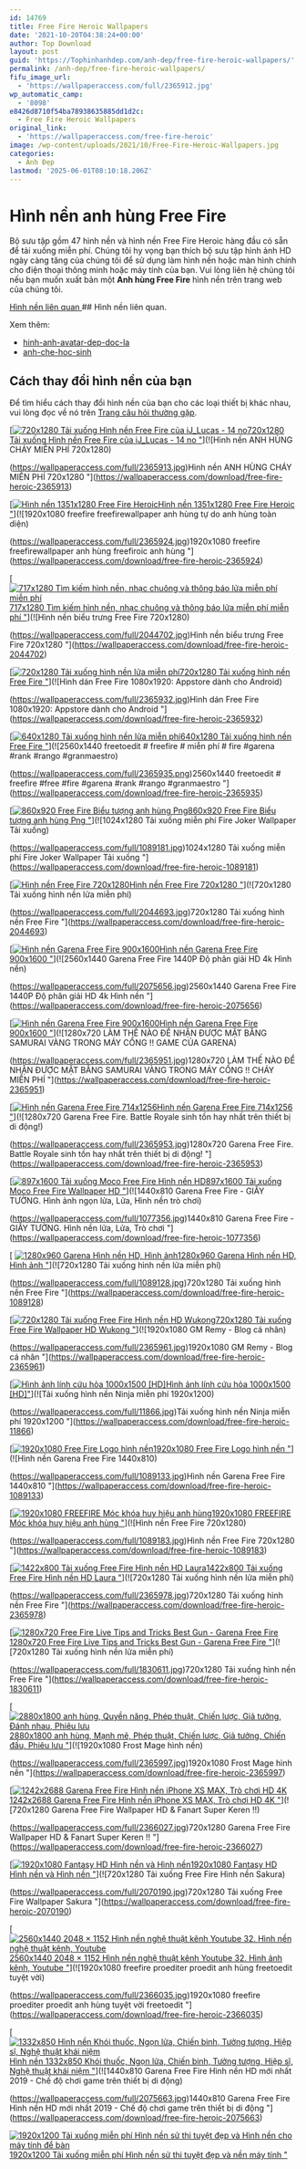 ```yaml
---
id: 14769
title: Free Fire Heroic Wallpapers
date: '2021-10-20T04:38:24+00:00'
author: Top Download
layout: post
guid: 'https://Tophinhanhdep.com/anh-dep/free-fire-heroic-wallpapers/'
permalink: /anh-dep/free-fire-heroic-wallpapers/
fifu_image_url:
  - 'https://wallpaperaccess.com/full/2365912.jpg'
wp_automatic_camp:
  - '8098'
e8426d8710f54ba78938635885dd1d2c:
  - Free Fire Heroic Wallpapers
original_link:
  - 'https://wallpaperaccess.com/free-fire-heroic'
image: /wp-content/uploads/2021/10/Free-Fire-Heroic-Wallpapers.jpg
categories:
  - Ảnh Đẹp
lastmod: '2025-06-01T08:10:18.206Z'
---
```

# Hình nền anh hùng Free Fire

Bộ sưu tập gồm 47 hình nền và hình nền Free Fire Heroic hàng đầu có sẵn để tải xuống miễn phí. Chúng tôi hy vọng bạn thích bộ sưu tập hình ảnh HD ngày càng tăng của chúng tôi để sử dụng làm hình nền hoặc màn hình chính cho điện thoại thông minh hoặc máy tính của bạn. Vui lòng liên hệ chúng tôi nếu bạn muốn xuất bản một **Anh hùng Free Fire** hình nền trên trang web của chúng tôi.

[Hình nền liên quan ](#related) ## Hình nền liên quan.

   
 Xem thêm:

   
- [hinh-anh-avatar-dep-doc-la](https://tophinhanhdep.com/anh-avatar/hinh-anh-avatar-dep-doc-la/)
- [anh-che-hoc-sinh](https://tophinhanhdep.com/anh-che/anh-che-hoc-sinh/)

## Cách thay đổi hình nền của bạn

Để tìm hiểu cách thay đổi hình nền của bạn cho các loại thiết bị khác nhau, vui lòng đọc về nó trên [Trang câu hỏi thường gặp](https://tophinhanhdep.com/faq/).

  
[[![720x1280 Tải xuống Hình nền Free Fire của iJ_Lucas - 14 no](https://wallpaperaccess.com/full/2365912.jpg)720x1280 Tải xuống Hình nền Free Fire của iJ\_Lucas - 14 no "](https://wallpaperaccess.com/download/free-fire-heroic-2365912)](![Hình nền ANH HÙNG CHÁY MIỄN PHÍ 720x1280)

(https://wallpaperaccess.com/full/2365913.jpg)Hình nền ANH HÙNG CHÁY MIỄN PHÍ 720x1280 "](https://wallpaperaccess.com/download/free-fire-heroic-2365913)

[[![Hình nền 1351x1280 Free Fire Heroic](https://wallpaperaccess.com/full/2365920.jpg)Hình nền 1351x1280 Free Fire Heroic "](https://wallpaperaccess.com/download/free-fire-heroic-2365920)](![1920x1080 freefire freefirewallpaper anh hùng tự do anh hùng toàn diện)

(https://wallpaperaccess.com/full/2365924.jpg)1920x1080 freefire freefirewallpaper anh hùng freefiroic anh hùng "](https://wallpaperaccess.com/download/free-fire-heroic-2365924)

[[![717x1280 Tìm kiếm hình nền, nhạc chuông và thông báo lửa miễn phí miễn phí](https://wallpaperaccess.com/full/2365927.jpg)717x1280 Tìm kiếm hình nền, nhạc chuông và thông báo lửa miễn phí miễn phí "](https://wallpaperaccess.com/download/free-fire-heroic-2365927)](![Hình nền biểu trưng Free Fire 720x1280)

(https://wallpaperaccess.com/full/2044702.jpg)Hình nền biểu trưng Free Fire 720x1280 "](https://wallpaperaccess.com/download/free-fire-heroic-2044702)

[[![720x1280 Tải xuống hình nền lửa miễn phí](https://wallpaperaccess.com/full/1089149.jpg)720x1280 Tải xuống hình nền Free Fire "](https://wallpaperaccess.com/download/free-fire-heroic-1089149)](![Hình dán Free Fire 1080x1920: Appstore dành cho Android)

(https://wallpaperaccess.com/full/2365932.jpg)Hình dán Free Fire 1080x1920: Appstore dành cho Android "](https://wallpaperaccess.com/download/free-fire-heroic-2365932)

[[![640x1280 Tải xuống hình nền lửa miễn phí](https://wallpaperaccess.com/full/1089115.jpg)640x1280 Tải xuống hình nền Free Fire "](https://wallpaperaccess.com/download/free-fire-heroic-1089115)](![2560x1440 freetoedit # freefire # miễn phí # fire #garena #rank #rango #granmaestro)

(https://wallpaperaccess.com/full/2365935.png)2560x1440 freetoedit # freefire #free #fire #garena #rank #rango #granmaestro "](https://wallpaperaccess.com/download/free-fire-heroic-2365935)

[[![860x920 Free Fire Biểu tượng anh hùng Png](https://wallpaperaccess.com/full/2365937.png)860x920 Free Fire Biểu tượng anh hùng Png "](https://wallpaperaccess.com/download/free-fire-heroic-2365937)](![1024x1280 Tải xuống miễn phí Fire Joker Wallpaper Tải xuống)

(https://wallpaperaccess.com/full/1089181.jpg)1024x1280 Tải xuống miễn phí Fire Joker Wallpaper Tải xuống "](https://wallpaperaccess.com/download/free-fire-heroic-1089181)

[[![Hình nền Free Fire 720x1280](https://wallpaperaccess.com/full/1089126.jpg)Hình nền Free Fire 720x1280 "](https://wallpaperaccess.com/download/free-fire-heroic-1089126)](![720x1280 Tải xuống hình nền lửa miễn phí)

(https://wallpaperaccess.com/full/2044693.jpg)720x1280 Tải xuống hình nền Free Fire "](https://wallpaperaccess.com/download/free-fire-heroic-2044693)

[[![Hình nền Garena Free Fire 900x1600](https://wallpaperaccess.com/full/1077353.jpg)Hình nền Garena Free Fire 900x1600 "](https://wallpaperaccess.com/download/free-fire-heroic-1077353)](![2560x1440 Garena Free Fire 1440P Độ phân giải HD 4k Hình nền)

(https://wallpaperaccess.com/full/2075656.jpg)2560x1440 Garena Free Fire 1440P Độ phân giải HD 4k Hình nền "](https://wallpaperaccess.com/download/free-fire-heroic-2075656)

[[![Hình nền Garena Free Fire 900x1600](https://wallpaperaccess.com/full/1077358.jpg)Hình nền Garena Free Fire 900x1600 "](https://wallpaperaccess.com/download/free-fire-heroic-1077358)](![1280x720 LÀM THẾ NÀO ĐỂ NHẬN ĐƯỢC MẶT BẰNG SAMURAI VÀNG TRONG MÁY CỔNG !!  GAME CỦA GARENA)

(https://wallpaperaccess.com/full/2365951.jpg)1280x720 LÀM THẾ NÀO ĐỂ NHẬN ĐƯỢC MẶT BẰNG SAMURAI VÀNG TRONG MÁY CỔNG !! CHÁY MIỄN PHÍ "](https://wallpaperaccess.com/download/free-fire-heroic-2365951)

[[![Hình nền Garena Free Fire 714x1256](https://wallpaperaccess.com/full/1089189.jpg)Hình nền Garena Free Fire 714x1256 "](https://wallpaperaccess.com/download/free-fire-heroic-1089189)](![1280x720 Garena Free Fire.  Battle Royale sinh tồn hay nhất trên thiết bị di động!)

(https://wallpaperaccess.com/full/2365953.jpg)1280x720 Garena Free Fire. Battle Royale sinh tồn hay nhất trên thiết bị di động! "](https://wallpaperaccess.com/download/free-fire-heroic-2365953)

[[![897x1600 Tải xuống Moco Free Fire Hình nền HD](https://wallpaperaccess.com/full/2344444.jpg)897x1600 Tải xuống Moco Free Fire Wallpaper HD "](https://wallpaperaccess.com/download/free-fire-heroic-2344444)](![1440x810 Garena Free Fire - GIẤY TƯỜNG.  Hình ảnh ngọn lửa, Lửa, Hình nền trò chơi)

(https://wallpaperaccess.com/full/1077356.jpg)1440x810 Garena Free Fire - GIẤY TƯỜNG. Hình nền lửa, Lửa, Trò chơi "](https://wallpaperaccess.com/download/free-fire-heroic-1077356)

[ [![1280x960 Garena Hình nền HD, Hình ảnh](https://wallpaperaccess.com/full/2344517.jpg)1280x960 Garena Hình nền HD, Hình ảnh "](https://wallpaperaccess.com/download/free-fire-heroic-2344517)](![720x1280 Tải xuống hình nền lửa miễn phí)

(https://wallpaperaccess.com/full/1089128.jpg)720x1280 Tải xuống hình nền Free Fire "](https://wallpaperaccess.com/download/free-fire-heroic-1089128)

[[![720x1280 Tải xuống Free Fire Hình nền HD Wukong](https://wallpaperaccess.com/full/1089209.jpg)720x1280 Tải xuống Free Fire Wallpaper HD Wukong "](https://wallpaperaccess.com/download/free-fire-heroic-1089209)](![1920x1080 GM Remy - Blog cá nhân)

(https://wallpaperaccess.com/full/2365961.jpg)1920x1080 GM Remy - Blog cá nhân "](https://wallpaperaccess.com/download/free-fire-heroic-2365961)

[[![Hình ảnh lính cứu hỏa 1000x1500 [HD]](https://wallpaperaccess.com/full/2044735.jpg)Hình ảnh lính cứu hỏa 1000x1500 \[HD\]"](https://wallpaperaccess.com/download/free-fire-heroic-2044735)](![Tải xuống hình nền Ninja miễn phí 1920x1200)

(https://wallpaperaccess.com/full/11866.jpg)Tải xuống hình nền Ninja miễn phí 1920x1200 "](https://wallpaperaccess.com/download/free-fire-heroic-11866)

[[![1920x1080 Free Fire Logo hình nền](https://wallpaperaccess.com/full/2365973.jpg)1920x1080 Free Fire Logo hình nền "](https://wallpaperaccess.com/download/free-fire-heroic-2365973)](![Hình nền Garena Free Fire 1440x810)

(https://wallpaperaccess.com/full/1089133.jpg)Hình nền Garena Free Fire 1440x810 "](https://wallpaperaccess.com/download/free-fire-heroic-1089133)

[[![1920x1080 FREEFIRE Móc khóa huy hiệu anh hùng](https://wallpaperaccess.com/full/2365975.jpg)1920x1080 FREEFIRE Móc khóa huy hiệu anh hùng "](https://wallpaperaccess.com/download/free-fire-heroic-2365975)](![Hình nền Free Fire 720x1280)

(https://wallpaperaccess.com/full/1089183.jpg)Hình nền Free Fire 720x1280 "](https://wallpaperaccess.com/download/free-fire-heroic-1089183)

[[![1422x800 Tải xuống Free Fire Hình nền HD Laura](https://wallpaperaccess.com/full/2365976.jpg)1422x800 Tải xuống Free Fire Hình nền HD Laura "](https://wallpaperaccess.com/download/free-fire-heroic-2365976)](![720x1280 Tải xuống hình nền lửa miễn phí)

(https://wallpaperaccess.com/full/2365978.jpg)720x1280 Tải xuống hình nền Free Fire "](https://wallpaperaccess.com/download/free-fire-heroic-2365978)

[[![1280x720 Free Fire Live Tips and Tricks Best Gun - Garena Free Fire](https://wallpaperaccess.com/full/2365979.jpg)1280x720 Free Fire Live Tips and Tricks Best Gun - Garena Free Fire "](https://wallpaperaccess.com/download/free-fire-heroic-2365979)](![720x1280 Tải xuống hình nền lửa miễn phí)

(https://wallpaperaccess.com/full/1830611.jpg)720x1280 Tải xuống hình nền Free Fire "](https://wallpaperaccess.com/download/free-fire-heroic-1830611)

[[![2880x1800 anh hùng, Quyền năng, Phép thuật, Chiến lược, Giả tưởng, Đánh nhau, Phiêu lưu](https://wallpaperaccess.com/full/2365983.jpg) 2880x1800 anh hùng, Mạnh mẽ, Phép thuật, Chiến lược, Giả tưởng, Chiến đấu, Phiêu lưu "](https://wallpaperaccess.com/download/free-fire-heroic-2365983)](![1920x1080 Frost Mage hình nền)

(https://wallpaperaccess.com/full/2365997.jpg)1920x1080 Frost Mage hình nền "](https://wallpaperaccess.com/download/free-fire-heroic-2365997)

[[![1242x2688 Garena Free Fire Hình nền iPhone XS MAX, Trò chơi HD 4K](https://wallpaperaccess.com/full/2366017.jpg)1242x2688 Garena Free Fire Hình nền iPhone XS MAX, Trò chơi HD 4K "](https://wallpaperaccess.com/download/free-fire-heroic-2366017)](![720x1280 Garena Free Fire Wallpaper HD & Fanart Super Keren !!)

(https://wallpaperaccess.com/full/2366027.jpg)720x1280 Garena Free Fire Wallpaper HD &amp; Fanart Super Keren !! "](https://wallpaperaccess.com/download/free-fire-heroic-2366027)

[[![1920x1080 Fantasy HD Hình nền và Hình nền](https://wallpaperaccess.com/full/111623.jpg)1920x1080 Fantasy HD Hình nền và Hình nền "](https://wallpaperaccess.com/download/free-fire-heroic-111623)](![720x1280 Tải xuống Free Fire Hình nền Sakura)

(https://wallpaperaccess.com/full/2070190.jpg)720x1280 Tải xuống Free Fire Wallpaper Sakura "](https://wallpaperaccess.com/download/free-fire-heroic-2070190)

[[![2560x1440 2048 × 1152 Hình nền nghệ thuật kênh Youtube 32. Hình nền nghệ thuật kênh, Youtube](https://wallpaperaccess.com/full/2366033.jpg)2560x1440 2048 × 1152 Hình nền nghệ thuật kênh Youtube 32. Hình ảnh kênh, Youtube "](https://wallpaperaccess.com/download/free-fire-heroic-2366033)](![1920x1080 freefire proediter proedit anh hùng freetoedit tuyệt vời)

(https://wallpaperaccess.com/full/2366035.jpg)1920x1080 freefire proediter proedit anh hùng tuyệt vời freetoedit "](https://wallpaperaccess.com/download/free-fire-heroic-2366035)

[[![1332x850 Hình nền Khói thuốc, Ngọn lửa, Chiến binh, Tưởng tượng, Hiệp sĩ, Nghệ thuật khái niệm](https://wallpaperaccess.com/full/2366037.jpg)Hình nền 1332x850 Khói thuốc, Ngọn lửa, Chiến binh, Tưởng tượng, Hiệp sĩ, Nghệ thuật khái niệm "](https://wallpaperaccess.com/download/free-fire-heroic-2366037)](![1440x810 Garena Free Fire Hình nền HD mới nhất 2019 - Chế độ chơi game trên thiết bị di động)

(https://wallpaperaccess.com/full/2075663.jpg)1440x810 Garena Free Fire Hình nền HD mới nhất 2019 - Chế độ chơi game trên thiết bị di động "](https://wallpaperaccess.com/download/free-fire-heroic-2075663)

[![1920x1200 Tải xuống miễn phí Hình nền sử thi tuyệt đẹp và Hình nền cho máy tính để bàn](https://wallpaperaccess.com/full/2366042.jpg)1920x1200 Tải xuống miễn phí Hình nền sử thi tuyệt đẹp và nền máy tính "](https://wallpaperaccess.com/download/free-fire-heroic-2366042)
